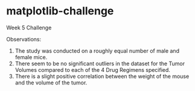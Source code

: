 # matplotlib-challenge

Week 5 Challenge

Observations:
1. The study was conducted on a roughly equal number of male and female mice.
2. There seem to be no significant outliers in the dataset for the Tumor Volumes compared to each of the 4 Drug Regimens specified.
3. There is a slight positive correlation between the weight of the mouse and the volume of the tumor.
